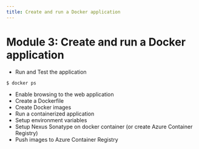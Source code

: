 ```yaml
---
title: Create and run a Docker application
---
```


# Module 3: Create and run a Docker application
- Run and Test the application

```bash
$ docker ps
```

- Enable browsing to the web application
- Create a Dockerfile
- Create Docker images
- Run a containerized application
- Setup environment variables
- Setup Nexus Sonatype on docker container (or create Azure Container Registry)
- Push images to  Azure Container Registry